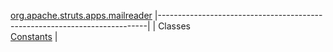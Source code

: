 [org.apache.struts.apps.mailreader](../../../../../org/apache/struts/apps/mailreader/package-summary.html.md)
|---------------------------------------------------------------------------|
| Classes                                                                   
  [Constants](Constants.html.md "class in org.apache.struts.apps.mailreader")  |


